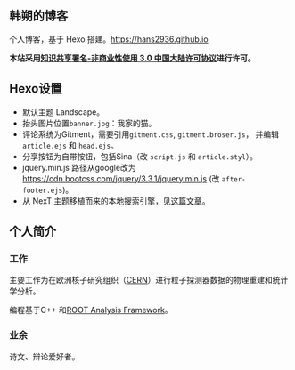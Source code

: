 ## 韩朔的博客

个人博客，基于 Hexo 搭建。https://hans2936.github.io

**本站采用[知识共享署名-非商业性使用 3.0 中国大陆许可协议](http://creativecommons.org/licenses/by-nc/3.0/cn/)进行许可。**

## Hexo设置
- 默认主题 Landscape。
- 抬头图片位置`banner.jpg`：我家的猫。
- 评论系统为Gitment，需要引用`gitment.css`, `gitment.broser.js`， 并编辑 `article.ejs` 和 `head.ejs`。
- 分享按钮为自带按钮，包括Sina（改 `script.js` 和 `article.styl`）。
- jquery.min.js 路径从google改为 https://cdn.bootcss.com/jquery/3.3.1/jquery.min.js (改 `after-footer.ejs`)。
- 从 NexT 主题移植而来的本地搜索引擎，见[这篇文章](https://hans2936.github.io/2018/06/15/HexoSearch/)。

## 个人简介
### 工作
主要工作为在欧洲核子研究组织（[CERN](https://home.cern)）进行粒子探测器数据的物理重建和统计学分析。

编程基于C++ 和[ROOT Analysis Framework](https://root.cern.ch)。

### 业余
诗文、辩论爱好者。
